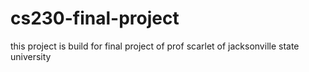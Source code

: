 # cs230-final-project
this project is build for final project of prof scarlet of jacksonville state university
